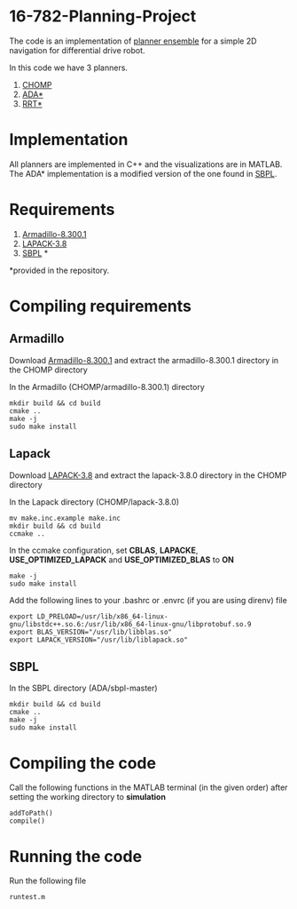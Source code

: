 # 16-782-Planning-Project

The code is an implementation of [planner ensemble](https://www.ri.cmu.edu/pub_files/2014/5/The_Planner%20Ensemble_and_Trajectory_Executive_small.pdf) for a simple 2D navigation for differential drive robot. 

In this code we have 3 planners.
1) [CHOMP](https://www.ri.cmu.edu/pub_files/2009/5/icra09-chomp.pdf)
2) [ADA\*](http://www.cs.cmu.edu/~ggordon/likhachev-etal.anytime-dstar.pdf)
3) [RRT\*](http://www.roboticsproceedings.org/rss06/p34.pdf)

# Implementation
All planners are implemented in C++ and the visualizations are in MATLAB. 
The ADA\* implementation is a modified version of the one found in [SBPL](https://github.com/sbpl/sbpl).

# Requirements

1) [Armadillo-8.300.1](http://arma.sourceforge.net/download.html)
2) [LAPACK-3.8](http://www.netlib.org/lapack/#_lapack_version_3_8_0_2)
3) [SBPL](https://github.com/sbpl/sbpl) \*

*provided in the repository.

# Compiling requirements
## Armadillo
Download [Armadillo-8.300.1](http://arma.sourceforge.net/download.html) and extract the armadillo-8.300.1 directory in the CHOMP directory

In the Armadillo (CHOMP/armadillo-8.300.1) directory

```
mkdir build && cd build
cmake ..
make -j
sudo make install
```

## Lapack
Download [LAPACK-3.8](http://www.netlib.org/lapack/#_lapack_version_3_8_0_2) and extract the lapack-3.8.0 directory in the CHOMP directory

In the Lapack directory (CHOMP/lapack-3.8.0)

```
mv make.inc.example make.inc
mkdir build && cd build
ccmake ..
```

In the ccmake configuration, set **CBLAS**, **LAPACKE**, **USE_OPTIMIZED_LAPACK** and **USE_OPTIMIZED_BLAS** to **ON**

```
make -j
sudo make install
```

Add the following lines to your .bashrc or .envrc (if you are using direnv) file

```
export LD_PRELOAD=/usr/lib/x86_64-linux-gnu/libstdc++.so.6:/usr/lib/x86_64-linux-gnu/libprotobuf.so.9
export BLAS_VERSION="/usr/lib/libblas.so"
export LAPACK_VERSION="/usr/lib/liblapack.so"
```

## SBPL
In the SBPL directory (ADA/sbpl-master)

```
mkdir build && cd build
cmake ..
make -j
sudo make install
```

# Compiling the code
Call the following functions in the MATLAB terminal (in the given order) after setting the working directory to **simulation**

```
addToPath()
compile()
```

# Running the code
Run the following file

```
runtest.m
```
